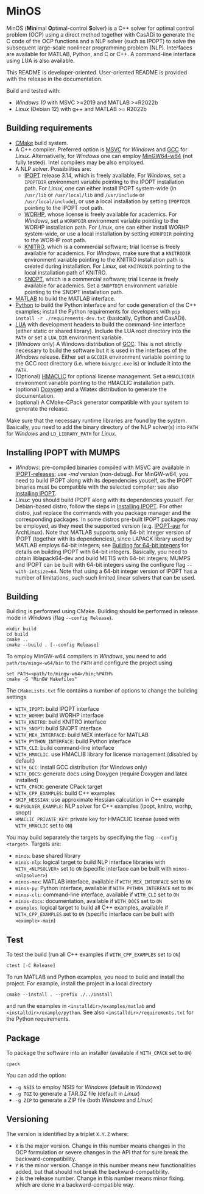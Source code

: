 # MinOS

MinOS (**Min**imal **O**ptimal-control **S**olver) is a C++ solver for optimal control problem (OCP) using a direct method together with CasADi to generate the C code of the OCP functions and a NLP solver (such as IPOPT) to solve the subsequent large-scale nonlinear programming problem (NLP). Interfaces are available for MATLAB, Python, and C or C++. A command-line interface using LUA is also available.

This README is developer-oriented. User-oriented README is provided with the release in the documentation.

Build and tested with:

* *Windows 10* with MSVC >=2019 and MATLAB >=R2022b
* *Linux* (Debian 12) with g++ and MATLAB >= R2022b

## Building requirements

* [CMake](https://cmake.org/) build system.
* A C++ compiler. Preferred option is [MSVC](https://learn.microsoft.com/en-us/cpp) for *Windows* and [GCC](https://gcc.gnu.org/) for *Linux*. Alternativelly, for *Windows* one can employ [MinGW64-w64](https://www.mingw-w64.org/) (not fully tested). Intel compilers may be also employed.
* A NLP solver. Possibilities are:
  * [IPOPT](https://github.com/coin-or/Ipopt) release 3.14, which is freely available. For *Windows*, set a `IPOPTDIR` environment variable pointing to the IPOPT installation path. For *Linux*, one can either install IPOPT system-wide (in `/usr/lib` or `/usr/local/lib` and `/usr/include` or  `/usr/local/include`), or use a local installation by setting `IPOPTDIR` pointing to the IPOPT root path.
  * [WORHP](https://worhp.de/), whose license is freely available for academics. For *Windows*, set a `WORHPDIR` environment variable pointing to the WORHP installation path. For *Linux*, one can either install WORHP system-wide, or use a local installation by setting `WORHPDIR` pointing to the WORHP root path.
  * [KNITRO](https://www.artelys.com/solvers/knitro/), which is a commercial software; trial license is freely available for academics. For *Windows*, make sure that a `KNITRODIR` environment variable pointing to the KNITRO installation path is created during installation. For *Linux*, set `KNITRODIR` pointing to the local installation path of KNITRO.
  * [SNOPT](https://ccom.ucsd.edu/~optimizers/solvers/snopt/), which is a commercial software; trial license is freely available for academics. Set a `SNOPTDIR` environment variable pointing to the SNOPT installation path.
* [MATLAB](https://www.mathworks.com/products/matlab.html) to build the MATLAB interface.
* [Python](https://www.python.org/) to build the Python interface and for code generation of the C++ examples; install the Python requirements for developers with `pip install -r ./requirements-dev.txt` (basically, Cython and CasADi).
* [LUA](https://www.lua.org/home.html) with development headers to build the command-line interface (either static or shared library). Include the LUA root directory into the `PATH` or set a `LUA_DIR` environment variable.
* (*Windows* only) A Windows distribution of [GCC](https://gcc.gnu.org/). This is not strictly necessary to build the software but it is used in the interfaces of the *Windows* release. Either set a `GCCDIR` environment variable pointing to the GCC root directory (i.e. where `bin/gcc.exe` is) or include it into the `PATH`.
* (Optional) [HMACLIC](https://github.com/stefphd/license-hmac) for optional license management. Set a `HMACLICDIR` environment variable pointing to the HMACLIC installation path.
* (optional) [Doxygen](https://doxygen.nl/) and a Wlatex distribution to generate the documentation.
* (optional) A CMake-CPack generator compatible with your system to generate the release.

Make sure that the necessary runtime libraries are found by the system. Basically, you need to add the binary directory of the NLP solver(s) into `PATH` for *Windows* and `LD_LIBRARY_PATH` for *Linux*.

## Installing IPOPT with MUMPS

* *Windows*: pre-compiled binaries compiled with MSVC are available in [IPOPT-releases](https://github.com/coin-or/Ipopt/releases); use *-md* version (non-debug). For MinGW-w64, you need to build IPOPT along with its dependencies youself, as the IPOPT binaries must be compatible with the selected compiler; see also [Installing IPOPT](https://coin-or.github.io/Ipopt/INSTALL.html).
* *Linux*: you should build IPOPT along with its dependencies youself. For Debian-based distro, follow the steps in [Installing IPOPT](https://coin-or.github.io/Ipopt/INSTALL.html). For other distro, just replace the commands with you package manager and the corresponding packages. In some distros pre-built IPOPT packages may be employed, as they meet the supported version (e.g. [IPOPT-aur](https://aur.archlinux.org/packages/coin-or-ipopt) for ArchLinux). Note that MATLAB supports only 64-bit integer version of IPOPT (together with its dependencies), since LAPACK library used by MATLAB employs 64-bit integers; see [Building for 64-bit integers](https://coin-or.github.io/Ipopt/INSTALL.html#INT64_BUILD) for details on building IPOPT with 64-bit integers. Basically, you need to obtain liblapack64-dev and build METIS with 64-bit integers; MUMPS and IPOPT can be built with 64-bit integers using the configure flag `--with-intsize=64`. Note that using a 64-bit integer version of IPOPT has a number of limitations, such such limited linear solvers that can be used.

## Building

Building is performed using CMake. Building should be performed in release mode in *Windows* (flag `--config Release`).

```command
mkdir build
cd build
cmake ..
cmake --build . [--config Release]
```

To employ MinGW-w64 compilers in *Windows*, you need to add `path/to/mingw-w64/bin` to the `PATH` and configure the project using

```command
set PATH=<path/to/mingw-w64>/bin;%PATH%
cmake -G "MinGW Makefiles"
```

The `CMakeLists.txt` file contains a number of options to change the building settings

* `WITH_IPOPT`: build IPOPT interface
* `WITH_WORHP`: build WORHP interface
* `WITH_KNITRO`: build KNITRO interface
* `WITH_SNOPT`: build SNOPT interface
* `WITH_MEX_INTERFACE`: build MEX interface for MATLAB
* `WITH_PYTHON_INTERFACE`: build Python interface
* `WITH_CLI`: build command-line interface
* `WITH_HMACLIC`. use HMACLIB library for license management (disabled by default)
* `WITH_GCC`: install GCC distribution (for Windows only)
* `WITH_DOCS`: generate docs using Doxygen (require Doxygen and latex installed)
* `WITH_CPACK`: generate CPack target
* `WITH_CPP_EXAMPLES`: build C++ examples
* `SKIP_HESSIAN`: use approximate Hessian calculation in C++ example
* `NLPSOLVER_EXAMPLE`: NLP solver for C++ examples (ipopt, knitro, worhp, snopt)
* `HMACLIC_PRIVATE_KEY`: private key for HMACLIC license (used with `WITH_HMACLIC` set to `ON`)

You may build separately the targets by specifying the flag `--config <target>`. Targets are:

* `minos`: base shared library
* `minos-nlp`: logical target to build NLP interface libraries with `WITH_<NLPSOLVER>` set to `ON` (specific interface can be built with `minos-<nlpsolver>`)
* `minos-mex`: MATLAB interface, available if `WITH_MEX_INTERFACE` set to `ON`
* `minos-py`: Python interface, available if `WITH_PYTHON_INTERFACE` set to `ON`
* `minos-cli`: command-line interface, available if `WITH_CLI` set to `ON`
* `minos-docs`: documentation, available if `WITH_DOCS` set to `ON`
* `examples`: logical target to build all C++ examples, available if `WITH_CPP_EXAMPLES` set to `ON` (specific interface can be built with `<example>-main`)

## Test

To test the build (run all C++ examples if `WITH_CPP_EXAMPLES` set to `ON`)

```command
ctest [-C Release]
```

To run MATLAB and Python examples, you need to build and install the project. For example, install the project in a local directory

```command
cmake --install . --prefix ./../install
```

and run the examples in `<installdir>/examples/matlab` and  `<installdir>/example/python`. See also  `<installdir>/requirements.txt` for the Python requirements.

## Package

To package the software into an installer (available if `WITH_CPACK` set to `ON`)

```command
cpack
```

You can add the option:

* `-g NSIS` to employ NSIS for *Windows* (default in *Windows*)
* `-g TGZ` to generate a TAR.GZ file (default in *Linux*)
* `-g ZIP` to generate a ZIP file (both *Windows* and *Linux*)

## Versioning

The version is identified by a triplet `X.Y.Z` where:

* `X` is the major version. Change in this number means changes in the OCP formulation or severe changes in the API that for sure break the backward-compatibility.
* `Y` is the minor version. Change in this number means new functionalities added, but that should not break the backward-compatibility.
* `Z` is the release number. Change in this number means minor fixing. which are done in a backward-compatible way.
